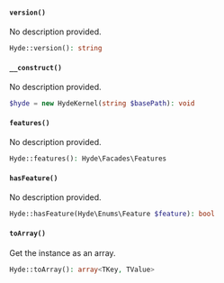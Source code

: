 <section id="hyde-kernel-base-methods">

<!-- Start generated docs for Hyde\Foundation\HydeKernel -->
<!-- Generated by HydePHP DocGen script at 2023-03-11 11:09:45 in 2.53ms -->

#### `version()`

No description provided.

```php
Hyde::version(): string
```

#### `__construct()`

No description provided.

```php
$hyde = new HydeKernel(string $basePath): void
```

#### `features()`

No description provided.

```php
Hyde::features(): Hyde\Facades\Features
```

#### `hasFeature()`

No description provided.

```php
Hyde::hasFeature(Hyde\Enums\Feature $feature): bool
```

#### `toArray()`

Get the instance as an array.

```php
Hyde::toArray(): array<TKey, TValue>
```

<!-- End generated docs for Hyde\Foundation\HydeKernel -->

</section>
